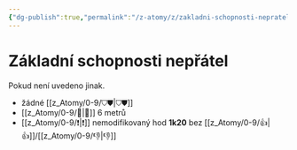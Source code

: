 ```yaml
---
{"dg-publish":true,"permalink":"/z-atomy/z/zakladni-schopnosti-nepratel/"}
---
```


# Základní schopnosti nepřátel
Pokud není uvedeno jinak.
- žádné [[z_Atomy/0-9/⛉⛊\|⛉⛊]]
- [[z_Atomy/0-9/🏃\|🏃]] 6 metrů
- [[z_Atomy/0-9/❗\|❗]] nemodifikovaný hod **1k20** bez [[z_Atomy/0-9/👍\|👍]]/[[z_Atomy/0-9/👎\|👎]]
